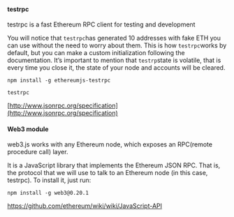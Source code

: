 #### **testrpc**

testrpc is a fast Ethereum RPC client for testing and development

You will notice that `testrpc`has generated 10 addresses with fake ETH you can use without the need to worry about them. This is how `testrpc`works by default, but you can make a custom initialization following the documentation. It’s important to mention that `testrp`state is volatile, that is every time you close it, the state of your node and accounts will be cleared.

```
npm install -g ethereumjs-testrpc
```

```
testrpc
```

[http://www.jsonrpc.org/specification](http://www.jsonrpc.org/specification)

#### Web3 module

web3.js works with any Ethereum node, which exposes an RPC\(remote procedure call\) layer.

It is a JavaScript library that implements the Ethereum JSON RPC. That is, the protocol that we will use to talk to an Ethereum node \(in this case, testrpc\). To install it, just run:

```
npm install -g web3@0.20.1
```

https://github.com/ethereum/wiki/wiki/JavaScript-API



